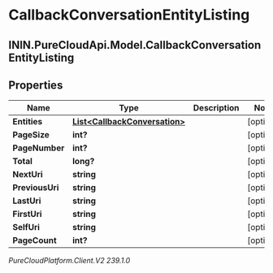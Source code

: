 # CallbackConversationEntityListing

## ININ.PureCloudApi.Model.CallbackConversationEntityListing

## Properties

|Name | Type | Description | Notes|
|------------ | ------------- | ------------- | -------------|
| **Entities** | [**List&lt;CallbackConversation&gt;**](CallbackConversation) |  | [optional] |
| **PageSize** | **int?** |  | [optional] |
| **PageNumber** | **int?** |  | [optional] |
| **Total** | **long?** |  | [optional] |
| **NextUri** | **string** |  | [optional] |
| **PreviousUri** | **string** |  | [optional] |
| **LastUri** | **string** |  | [optional] |
| **FirstUri** | **string** |  | [optional] |
| **SelfUri** | **string** |  | [optional] |
| **PageCount** | **int?** |  | [optional] |



_PureCloudPlatform.Client.V2 239.1.0_

